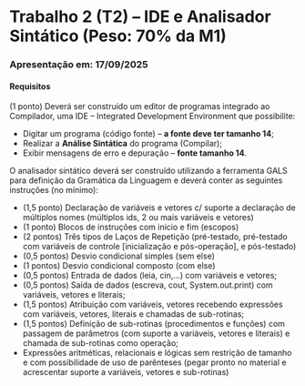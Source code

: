 # Trabalho 2 (T2) – IDE e Analisador Sintático (Peso: 70% da M1)

### Apresentação em: 17/09/2025

#### Requisitos

(1 ponto) Deverá ser construído um editor de programas integrado ao Compilador, uma IDE – Integrated Development Environment que possibilite:

- Digitar um programa (código fonte) – **a fonte deve ter tamanho 14**;
- Realizar a **Análise Sintática** do programa (Compilar);
- Exibir mensagens de erro e depuração – **fonte tamanho 14**.

O analisador sintático deverá ser construído utilizando a ferramenta GALS para definição da Gramática da Linguagem e deverá conter as seguintes instruções (no mínimo):

- (1,5 ponto) Declaração de variáveis e vetores c/ suporte a declaração de múltiplos nomes (múltiplos ids, 2 ou mais variáveis e vetores)
- (1 ponto) Blocos de instruções com início e fim (escopos)
- (2 pontos) Três tipos de Laços de Repetição (pré-testado, pré-testado com variáveis de controle [inicialização e pós-operação], e pós-testado)
- (0,5 pontos) Desvio condicional simples (sem else)
- (1 pontos) Desvio condicional composto (com else)
- (0,5 pontos) Entrada de dados (leia, cin,...) com variáveis e vetores;
- (0,5 pontos) Saída de dados (escreva, cout, System.out.print) com
  variáveis, vetores e literais;
- (1,5 pontos) Atribuição com variáveis, vetores recebendo expressões com variáveis, vetores, literais e chamadas de sub-rotinas;
- (1,5 pontos) Definição de sub-rotinas (procedimentos e funções) com passagem de parâmetros (com suporte a variáveis, vetores e literais) e chamada de sub-rotinas como operação;
- Expressões aritméticas, relacionais e lógicas sem restrição de tamanho e com possibilidade de uso de parênteses (pegar pronto no material e acrescentar suporte a variáveis, vetores e sub-rotinas)
